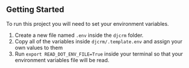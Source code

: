 
## Getting Started

To run this project you will need to set your environment variables.

1. Create a new file named `.env` inside the `djcrm` folder.
2. Copy all of the variables inside `djcrm/.template.env` and assign your own values to them
3. Run `export READ_DOT_ENV_FILE=True` inside your terminal so that your environment variables file will be read.

